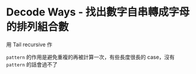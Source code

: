 # Decode Ways - 找出數字自串轉成字母的排列組合數

用 Tail recursive 作

`pattern` 的作用是避免重複的再被計算一次，有些長度很長的 case，沒有 `pattern` 的話會過不了